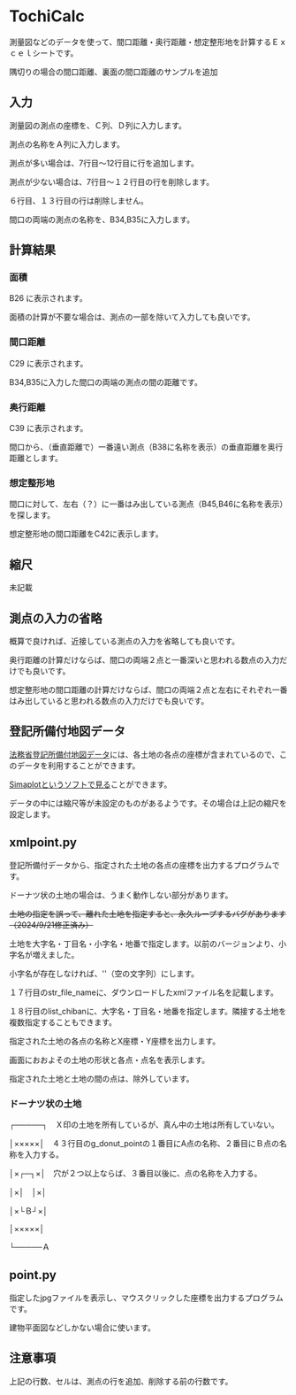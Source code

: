 # TochiCalc

測量図などのデータを使って、間口距離・奥行距離・想定整形地を計算するＥｘｃｅｌシートです。

隅切りの場合の間口距離、裏面の間口距離のサンプルを追加
 
## 入力

測量図の測点の座標を、Ｃ列、Ｄ列に入力します。

測点の名称をＡ列に入力します。

測点が多い場合は、7行目～12行目に行を追加します。

測点が少ない場合は、7行目～１２行目の行を削除します。

６行目、１３行目の行は削除しません。

間口の両端の測点の名称を、B34,B35に入力します。

## 計算結果

### 面積

B26 に表示されます。

面積の計算が不要な場合は、測点の一部を除いて入力しても良いです。

###  間口距離

C29 に表示されます。

B34,B35に入力した間口の両端の測点の間の距離です。

### 奥行距離

C39 に表示されます。

間口から、（垂直距離で）一番遠い測点（B38に名称を表示）の垂直距離を奥行距離とします。

### 想定整形地

間口に対して、左右（？）に一番はみ出している測点（B45,B46に名称を表示）を探します。

想定整形地の間口距離をC42に表示します。

## 縮尺

未記載

## 測点の入力の省略

概算で良ければ、近接している測点の入力を省略しても良いです。

奥行距離の計算だけならば、間口の両端２点と一番深いと思われる数点の入力だけでも良いです。

想定整形地の間口距離の計算だけならば、間口の両端２点と左右にそれぞれ一番はみ出していると思われる数点の入力だけでも良いです。

## 登記所備付地図データ

[法務省登記所備付地図データ](https://front.geospatial.jp/moj-chizu-xml-download/)には、各土地の各点の座標が含まれているので、このデータを利用することができます。

[Simaplotというソフトで見る](https://shoshinsha-kakeizu.hatenablog.com/entry/2023/01/31/190751)ことができます。

データの中には縮尺等が未設定のものがあるようです。その場合は上記の縮尺を設定します。

## xmlpoint.py

登記所備付データから、指定された土地の各点の座標を出力するプログラムです。

ドーナツ状の土地の場合は、うまく動作しない部分があります。

~~土地の指定を誤って、離れた土地を指定すると、永久ループするバグがあります（2024/9/21修正済み）~~

土地を大字名・丁目名・小字名・地番で指定します。以前のバージョンより、小字名が増えました。

小字名が存在しなければ、''（空の文字列）にします。

１７行目のstr_file_nameに、ダウンロードしたxmlファイル名を記載します。

１８行目のlist_chibanに、大字名・丁目名・地番を指定します。隣接する土地を複数指定することもできます。

指定された土地の各点の名称とX座標・Y座標を出力します。

画面におおよその土地の形状と各点・点名を表示します。

指定された土地と土地の間の点は、除外しています。

### ドーナツ状の土地

┌─────┐　Ｘ印の土地を所有しているが、真ん中の土地は所有していない。

│×××××│　４３行目のg_donut_pointの１番目にA点の名称、２番目にＢ点の名称を入力する。

│×┌─┐×│　穴が２つ以上ならば、３番目以後に、点の名称を入力する。

│×│　│×│

│×└Ｂ┘×│

│×××××│

└─────Ａ


## point.py

指定したjpgファイルを表示し、マウスクリックした座標を出力するプログラムです。

建物平面図などしかない場合に使います。

## 注意事項

上記の行数、セルは、測点の行を追加、削除する前の行数です。
